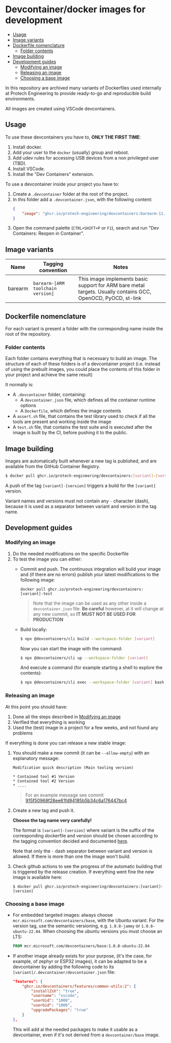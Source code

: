 # Devcontainer/docker images for development

<!-- vscode-markdown-toc -->
* [Usage](#Usage)
* [Image variants](#Imagevariants)
* [Dockerfile nomenclature](#Dockerfilenomenclature)
	* [Folder contents](#Foldercontents)
* [Image building](#Imagebuilding)
* [Development guides](#Developmentguides)
	* [Modifying an image](#Modifyinganimage)
	* [Releasing an image](#Releasinganimage)
	* [Choosing a base image](#Choosingabaseimage)

<!-- vscode-markdown-toc-config
	numbering=false
	autoSave=true
	/vscode-markdown-toc-config -->
<!-- /vscode-markdown-toc -->

In this repository are archived many variants of Dockerfiles used internally at Protech Engineering to provide ready-to-go and reproducible build environments.

All images are created using VSCode devcontainers.



## <a name='Usage'></a>Usage

To use these devcontainers you have to, **ONLY THE FIRST TIME**:

1. Install docker.
2. Add your user to the `docker` (usually) group and reboot.
3. Add udev rules for accessing USB devices from a non privileged user (TBD).
4. Install VSCode.
5. Install the "Dev Containers" extension.

To use a devcontainer inside your project you have to:

1. Create a `.devcontainer` folder at the root of the project.
2. In this folder add a `.devcontainer.json`, with the following content:
	```json
	{
		"image": "ghcr.io/protech-engineering/devcontainers:barearm-11.3.Rel1"
	}
	```
3. Open the command palette (`CTRL+SHIFT+P` or `F1`), search and run "Dev Containers: Reopen in Container".

## <a name='Imagevariants'></a>Image variants

| Name | Tagging convention | Notes |
|------|--------------------|-------|
| barearm | `barearm-[ARM toolchain version]` | This image implements basic support for ARM bare metal targets. Usually contains GCC, OpenOCD, PyOCD, st-link |

## <a name='Dockerfilenomenclature'></a>Dockerfile nomenclature

For each variant is present a folder with the corresponding name inside the root of the repository.

### <a name='Foldercontents'></a>Folder contents

Each folder contains everything that is necessary to build an image. The structure of each of these folders is of a devcontainer project (i.e. instead of using the prebuilt images, you could place the contents of this folder in your project and achieve the same result)

It normally is:

* A `.devcontainer` folder, containing:
	* A `devcontainer.json` file, which defines all the container runtime options
	* A `Dockerfile`, which defines the image contents
* A `assert.sh` file, that contains the test library used to check if all the tools are present and working inside the image
* A `test.sh` file, that contains the test suite and is executed after the image is built by the CI, before pushing it to the public.

## <a name='Imagebuilding'></a>Image building

Images are automatically built whenever a new tag is published, and are available from the GitHub Container Registry.

```sh
$ docker pull ghcr.io/protech-engineering/devcontainers:[variant]-[version]
```

A push of the tag `[variant]-[version]` triggers a build for the `[variant]` version.

Variant names and versions must not contain any `-` character (dash), because it is used as a separator between variant and version in the tag name.

## <a name='Developmentguides'></a>Development guides

### <a name='Modifyinganimage'></a>Modifying an image

1. Do the needed modifications on the specific Dockerfile
2. To test the image you can either:
	* Commit and push. The continuous integration will build your image and (if there are no errors) publish your latest modifications to the following image:
		```
		docker pull ghcr.io/protech-engineering/devcontainers:[variant]-test
		```

		> Note that the image can be used as any other inside a `devcontainer.json` file. **Be careful** however, at it will change at any new commit, so **IT MUST NOT BE USED FOR PRODUCTION**

	* Build locally:
		```bash
		$ npx @devcontainers/cli build --workspace-folder [variant]
		```

		Now you can start the image with the command:

		```bash
		$ npx @devcontainers/cli up --workspace-folder [variant]
		```

		And execute a command (for example starting a shell to explore the contents):

		```bash
		$ npx @devcontainers/cli exec --workspace-folder [variant] bash
		```

### <a name='Releasinganimage'></a>Releasing an image

At this point you should have:
1. Done all the steps described in [Modifying an image](#Modifyinganimage)
2. Verified that everything is working
3. Used the (test) image in a project for a few weeks, and not found any problems

If everything is done you can release a new stable image:

1. You should make a new commit (it can be `--allow-empty`) with an explanatory message:
	```
	Modification quick description (Main tooling version)

	* Contained tool #1 Version
	* Contained tool #2 Version
	* ....
	```

	> For an example message see commit [915f50968f28ee61fd94185b5b34c6a176447bc4](https://github.com/protech-engineering/devcontainers/commit/915f50968f28ee61fd94185b5b34c6a176447bc4)

4. Create a new tag and push it.

	**Choose the tag name very carefully!**

	The format is `[variant]-[version]` where variant is the suffix of the corresponding dockerfile and version should be chosen according to the tagging convention decided and documented [here](#image-variants).

	Note that only the `-` dash separator between variant and version is allowed. If there is more than one the image won't build.

5. Check github actions to see the progress of the automatic building that is triggered by the release creation. If everything went fine the new image is available here:

	```
	$ docker pull ghcr.io/protech-engineering/devcontainers:[variant]-[version]
	```

### <a name='Choosingabaseimage'></a>Choosing a base image

* For embedded targeted images: always choose `mcr.microsoft.com/devcontainers/base`, with the Ubuntu variant. For the version tag, use the semantic versioning, e.g. `1.0.8-jammy` or `1.0.8-ubuntu-22.04`. When choosing the ubuntu versions you must choose an LTS:
	```dockerfile
	FROM mcr.microsoft.com/devcontainers/base:1.0.8-ubuntu-22.04
	```
* If another image already exists for your purpose, (it's the case, for example, of zephyr or ESP32 images), it can be adapted to be a devcontainer by adding the following code to its `[variant]/.devcontainer/devcontainer.json` file:
	```json
	"features": {
		"ghcr.io/devcontainers/features/common-utils:2": {
			"installZsh": "true",
			"username": "vscode",
			"userUid": "1000",
			"userGid": "1000",
			"upgradePackages": "true"
		}
	},
	```
	This will add al the needed packages to make it usable as a devcontainer, even if it's not derived from a `devcontainer/base` image.